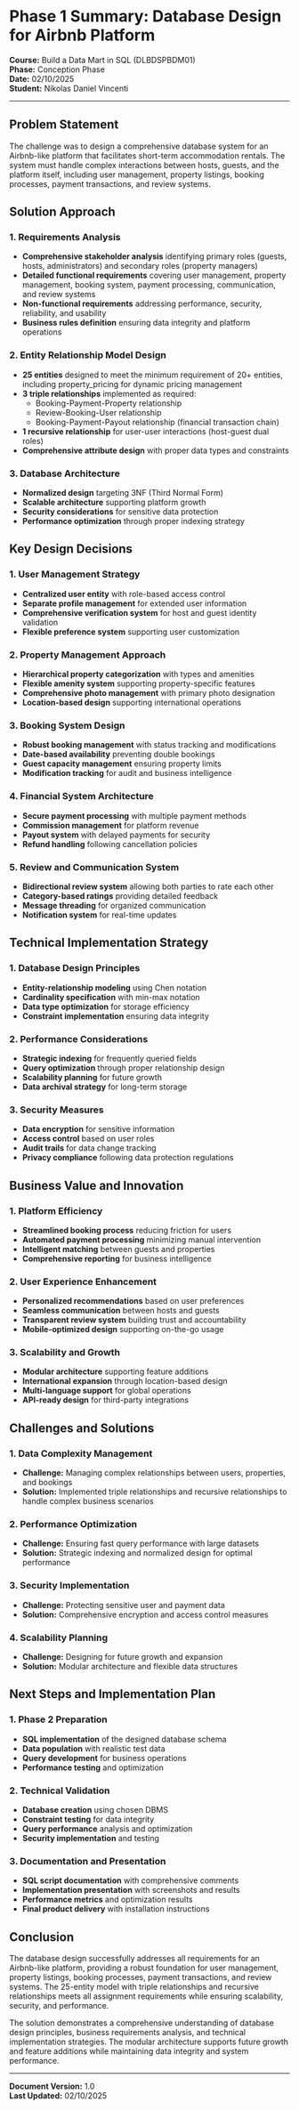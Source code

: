 # Phase 1 Summary: Database Design for Airbnb Platform

**Course:** Build a Data Mart in SQL (DLBDSPBDM01)  
**Phase:** Conception Phase  
**Date:** 02/10/2025  
**Student:** Nikolas Daniel Vincenti

---

## Problem Statement

The challenge was to design a comprehensive database system for an Airbnb-like platform that facilitates short-term accommodation rentals. The system must handle complex interactions between hosts, guests, and the platform itself, including user management, property listings, booking processes, payment transactions, and review systems.

## Solution Approach

### 1. Requirements Analysis
- **Comprehensive stakeholder analysis** identifying primary roles (guests, hosts, administrators) and secondary roles (property managers)
- **Detailed functional requirements** covering user management, property management, booking system, payment processing, communication, and review systems
- **Non-functional requirements** addressing performance, security, reliability, and usability
- **Business rules definition** ensuring data integrity and platform operations

### 2. Entity Relationship Model Design
- **25 entities** designed to meet the minimum requirement of 20+ entities, including property_pricing for dynamic pricing management
- **3 triple relationships** implemented as required:
  - Booking-Payment-Property relationship
  - Review-Booking-User relationship  
  - Booking-Payment-Payout relationship (financial transaction chain)
- **1 recursive relationship** for user-user interactions (host-guest dual roles)
- **Comprehensive attribute design** with proper data types and constraints

### 3. Database Architecture
- **Normalized design** targeting 3NF (Third Normal Form)
- **Scalable architecture** supporting platform growth
- **Security considerations** for sensitive data protection
- **Performance optimization** through proper indexing strategy

## Key Design Decisions

### 1. User Management Strategy
- **Centralized user entity** with role-based access control
- **Separate profile management** for extended user information
- **Comprehensive verification system** for host and guest identity validation
- **Flexible preference system** supporting user customization

### 2. Property Management Approach
- **Hierarchical property categorization** with types and amenities
- **Flexible amenity system** supporting property-specific features
- **Comprehensive photo management** with primary photo designation
- **Location-based design** supporting international operations

### 3. Booking System Design
- **Robust booking management** with status tracking and modifications
- **Date-based availability** preventing double bookings
- **Guest capacity management** ensuring property limits
- **Modification tracking** for audit and business intelligence

### 4. Financial System Architecture
- **Secure payment processing** with multiple payment methods
- **Commission management** for platform revenue
- **Payout system** with delayed payments for security
- **Refund handling** following cancellation policies

### 5. Review and Communication System
- **Bidirectional review system** allowing both parties to rate each other
- **Category-based ratings** providing detailed feedback
- **Message threading** for organized communication
- **Notification system** for real-time updates

## Technical Implementation Strategy

### 1. Database Design Principles
- **Entity-relationship modeling** using Chen notation
- **Cardinality specification** with min-max notation
- **Data type optimization** for storage efficiency
- **Constraint implementation** ensuring data integrity

### 2. Performance Considerations
- **Strategic indexing** for frequently queried fields
- **Query optimization** through proper relationship design
- **Scalability planning** for future growth
- **Data archival strategy** for long-term storage

### 3. Security Measures
- **Data encryption** for sensitive information
- **Access control** based on user roles
- **Audit trails** for data change tracking
- **Privacy compliance** following data protection regulations

## Business Value and Innovation

### 1. Platform Efficiency
- **Streamlined booking process** reducing friction for users
- **Automated payment processing** minimizing manual intervention
- **Intelligent matching** between guests and properties
- **Comprehensive reporting** for business intelligence

### 2. User Experience Enhancement
- **Personalized recommendations** based on user preferences
- **Seamless communication** between hosts and guests
- **Transparent review system** building trust and accountability
- **Mobile-optimized design** supporting on-the-go usage

### 3. Scalability and Growth
- **Modular architecture** supporting feature additions
- **International expansion** through location-based design
- **Multi-language support** for global operations
- **API-ready design** for third-party integrations

## Challenges and Solutions

### 1. Data Complexity Management
- **Challenge:** Managing complex relationships between users, properties, and bookings
- **Solution:** Implemented triple relationships and recursive relationships to handle complex business scenarios

### 2. Performance Optimization
- **Challenge:** Ensuring fast query performance with large datasets
- **Solution:** Strategic indexing and normalized design for optimal performance

### 3. Security Implementation
- **Challenge:** Protecting sensitive user and payment data
- **Solution:** Comprehensive encryption and access control measures

### 4. Scalability Planning
- **Challenge:** Designing for future growth and expansion
- **Solution:** Modular architecture and flexible data structures

## Next Steps and Implementation Plan

### 1. Phase 2 Preparation
- **SQL implementation** of the designed database schema
- **Data population** with realistic test data
- **Query development** for business operations
- **Performance testing** and optimization

### 2. Technical Validation
- **Database creation** using chosen DBMS
- **Constraint testing** for data integrity
- **Query performance** analysis and optimization
- **Security implementation** and testing

### 3. Documentation and Presentation
- **SQL script documentation** with comprehensive comments
- **Implementation presentation** with screenshots and results
- **Performance metrics** and optimization results
- **Final product delivery** with installation instructions

## Conclusion

The database design successfully addresses all requirements for an Airbnb-like platform, providing a robust foundation for user management, property listings, booking processes, payment transactions, and review systems. The 25-entity model with triple relationships and recursive relationships meets all assignment requirements while ensuring scalability, security, and performance.

The solution demonstrates a comprehensive understanding of database design principles, business requirements analysis, and technical implementation strategies. The modular architecture supports future growth and feature additions while maintaining data integrity and system performance.

---

**Document Version:** 1.0  
**Last Updated:** 02/10/2025
